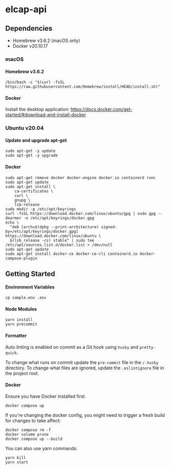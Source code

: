 # elcap-api

## Dependencies

- Homebrew v3.6.2 (macOS only)
- Docker v20.10.17

### macOS

#### Homebrew v3.6.2

```
/bin/bash -c "$(curl -fsSL https://raw.githubusercontent.com/Homebrew/install/HEAD/install.sh)"
```

#### Docker

Install the desktop application: https://docs.docker.com/get-started/#download-and-install-docker

### Ubuntu v20.04

#### Update and upgrade apt-get

```
sudo apt-get -y update
sudo apt-get -y upgrade
```

#### Docker

```
sudo apt-get remove docker docker-engine docker.io containerd runc
sudo apt-get update
sudo apt-get install \
    ca-certificates \
    curl \
    gnupg \
    lsb-release
sudo mkdir -p /etc/apt/keyrings
curl -fsSL https://download.docker.com/linux/ubuntu/gpg | sudo gpg --dearmor -o /etc/apt/keyrings/docker.gpg
echo \
  "deb [arch=$(dpkg --print-architecture) signed-by=/etc/apt/keyrings/docker.gpg] https://download.docker.com/linux/ubuntu \
  $(lsb_release -cs) stable" | sudo tee /etc/apt/sources.list.d/docker.list > /dev/null
sudo apt-get update
sudo apt-get install docker-ce docker-ce-cli containerd.io docker-compose-plugin
```

## Getting Started

#### Environment Variables

```
cp sample.env .env
```

#### Node Modules

```
yarn install
yarn precommit
```

#### Formatter

Auto linting is enabled on commit as a Git hook using `husky` and `pretty-quick`.

To change what runs on commit update the `pre-commit` file in the `/.husky` directory. To change what files are ignored, update the `.eslintignore` file in the project root.

#### Docker

Ensure you have Docker installed first.

```
docker compose up
```

If you're changing the docker config, you might need to trigger a fresh build for changes to take affect:

```
docker compose rm -f
docker volume prune
docker compose up --build
```

You can also use yarn commands:

```
yarn kill
yarn start
```

